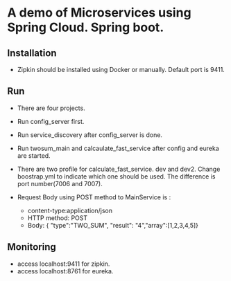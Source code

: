 # A demo of Microservices using Spring Cloud. Spring boot.

## Installation
* Zipkin should be installed using Docker or manually. Default port is 9411.
## Run
* There are four projects. 
* Run config_server first.
* Run service_discovery after config_server is done.
* Run twosum_main and calcaulate_fast_service after config and eureka are started.
* There are two profile for calculate_fast_service. dev and dev2. Change boostrap.yml to
indicate which one should be used. The difference is port number(7006 and 7007).
* Request Body using POST method to MainService is :
	
	* content-type:application/json
	* HTTP method: POST
	* Body: { "type":"TWO_SUM", "result": "4","array":[1,2,3,4,5]}
## Monitoring
* access localhost:9411 for zipkin.
* access localhost:8761 for eureka.


